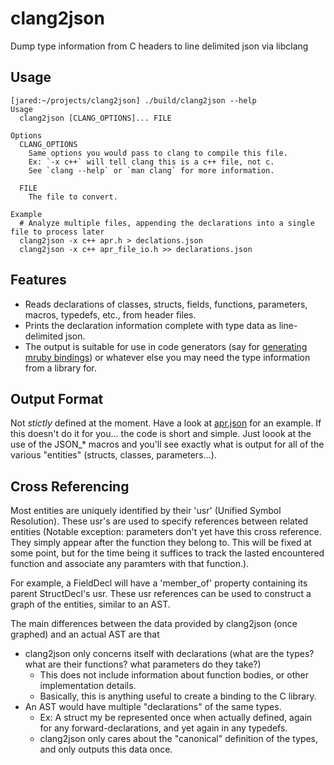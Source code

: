 # clang2json
Dump type information from C headers to line delimited json via libclang

## Usage

```
[jared:~/projects/clang2json] ./build/clang2json --help
Usage
  clang2json [CLANG_OPTIONS]... FILE

Options
  CLANG_OPTIONS
    Same options you would pass to clang to compile this file.
    Ex: `-x c++` will tell clang this is a c++ file, not c.
    See `clang --help` or `man clang` for more information.

  FILE
    The file to convert.

Example
  # Analyze multiple files, appending the declarations into a single file to process later
  clang2json -x c++ apr.h > declations.json
  clang2json -x c++ apr_file_io.h >> declarations.json
```

## Features
- Reads declarations of classes, structs, fields, functions, parameters, macros, typedefs, etc., from header files.
- Prints the declaration information complete with type data as line-delimited json.
- The output is suitable for use in code generators (say for [generating mruby bindings](https://github.com/jbreeden/mruby-bindings))
  or whatever else you may need the type information from a library for.

## Output Format
Not _stictly_ defined at the moment. Have a look at [apr.json](https://github.com/jbreeden/clang2json/blob/master/apr.json) for an example.
If this doesn't do it for you... the code is short and simple. Just loook at the use of the JSON_* macros and you'll see exactly
what is output for all of the various "entities" (structs, classes, parameters...).

## Cross Referencing
Most entities are uniquely identified by their 'usr' (Unified Symbol Resolution). These usr's are used to specify references
between related entities (Notable exception: parameters don't yet have this cross reference. They simply appear after the
function they belong to. This will be fixed at some point, but for the time being it suffices to track the lasted encountered
function and associate any paramters with that function.).

For example, a FieldDecl will have a 'member_of' property containing its parent StructDecl's usr. These usr references can
be used to construct a graph of the entities, similar to an AST.

The main differences between the data provided by clang2json (once graphed) and an actual AST are that
- clang2json only concerns itself with declarations (what are the types? what are their functions? what parameters do they take?)
  + This does not include information about function bodies, or other implementation details.
  + Basically, this is anything useful to create a binding to the C library.
- An AST would have multiple "declarations" of the same types.
  + Ex: A struct my be represented once when actually defined, again for any forward-declarations, and yet again in any typedefs.
  + clang2json only cares about the "canonical" definition of the types, and only outputs this data once.
